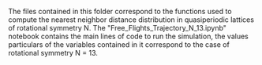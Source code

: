 The files contained in this folder correspond to the functions used to compute the nearest neighbor distance distribution in quasiperiodic lattices of rotational symmetry N. The "Free_Flights_Trajectory_N_13.ipynb" notebook contains the main lines of code to run the simulation, the values particulars of the variables contained in it correspond to the case of rotational symmetry N = 13.
